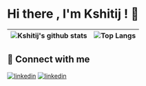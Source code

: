 # Hi there , I'm Kshitij ! 👋

<!--
**KshitijDarekar/KshitijDarekar** is a ✨ _special_ ✨ repository because its `README.md` (this file) appears on your GitHub profile.

Here are some ideas to get you started:

- 🔭 I’m currently working on ...
- 🌱 I’m currently learning ...
- 👯 I’m looking to collaborate on ...
- 🤔 I’m looking for help with ...
- 💬 Ask me about ...
- 📫 How to reach me: ...
- 😄 Pronouns: ...
- ⚡ Fun fact: ...


-->

|  ![Kshitij's github stats](https://github-readme-stats.vercel.app/api?username=KshitijDarekar&theme=radical&show_icons=true) |  ![Top Langs](https://github-readme-stats.vercel.app/api/top-langs/?username=KshitijDarekar&layout=compact&theme=radical) |
| ------------ | ------------ |



## 🔗 Connect with me

[![linkedin](https://img.shields.io/badge/linkedin-0A66C2?style=for-the-badge&logo=linkedin&logoColor=white)](https://www.linkedin.com/in/kshitij-darekar/)
[![linkedin](https://img.shields.io/badge/-Hackerrank-black?style=for-the-badge&logo=hackerrank)](https://www.hackerrank.com/kshitijdarekar13)





